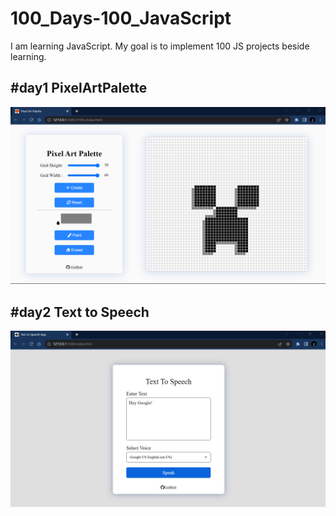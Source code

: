 # 100_Days-100_JavaScript
I am learning JavaScript. My goal is to implement 100 JS projects beside learning.

## #day1 PixelArtPalette
<img   src = "https://github.com/alfaArghya/100_Days-100_JavaScript/blob/main/01-PixelArtPalette/img/PageDemo.png">

## #day2 Text to Speech
<img   src = "https://github.com/alfaArghya/100_Days-100_JavaScript/blob/main/02-TextToSpeech/img/PageDemo.png">
